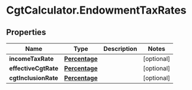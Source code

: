 # CgtCalculator.EndowmentTaxRates

## Properties
Name | Type | Description | Notes
------------ | ------------- | ------------- | -------------
**incomeTaxRate** | [**Percentage**](Percentage.md) |  | [optional] 
**effectiveCgtRate** | [**Percentage**](Percentage.md) |  | [optional] 
**cgtInclusionRate** | [**Percentage**](Percentage.md) |  | [optional] 


